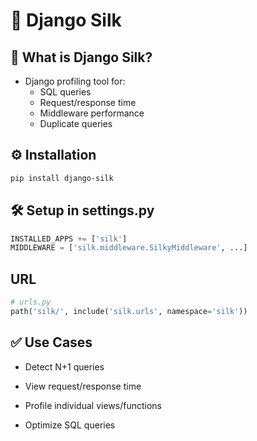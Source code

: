 # 🧵 Django Silk

## 📌 What is Django Silk?
- Django profiling tool for:
  - SQL queries
  - Request/response time
  - Middleware performance
  - Duplicate queries

## ⚙️ Installation
```bash
pip install django-silk

```

## 🛠️ Setup in settings.py

```python
INSTALLED_APPS += ['silk']
MIDDLEWARE = ['silk.middleware.SilkyMiddleware', ...]
```

## URL

```python
# urls.py
path('silk/', include('silk.urls', namespace='silk'))


```

## ✅ Use Cases

- Detect N+1 queries
    
- View request/response time
    
- Profile individual views/functions
    
- Optimize SQL queries

